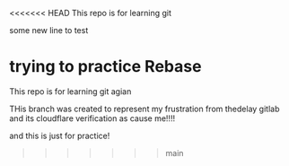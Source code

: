 <<<<<<< HEAD
This repo is for learning git 

some new line to test

trying to practice Rebase
=======

This repo is for learning git agian

 THis branch was created to represent my frustration from thedelay gitlab and its cloudflare verification as cause me!!!!

and this is just for practice!
>>>>>>> main
